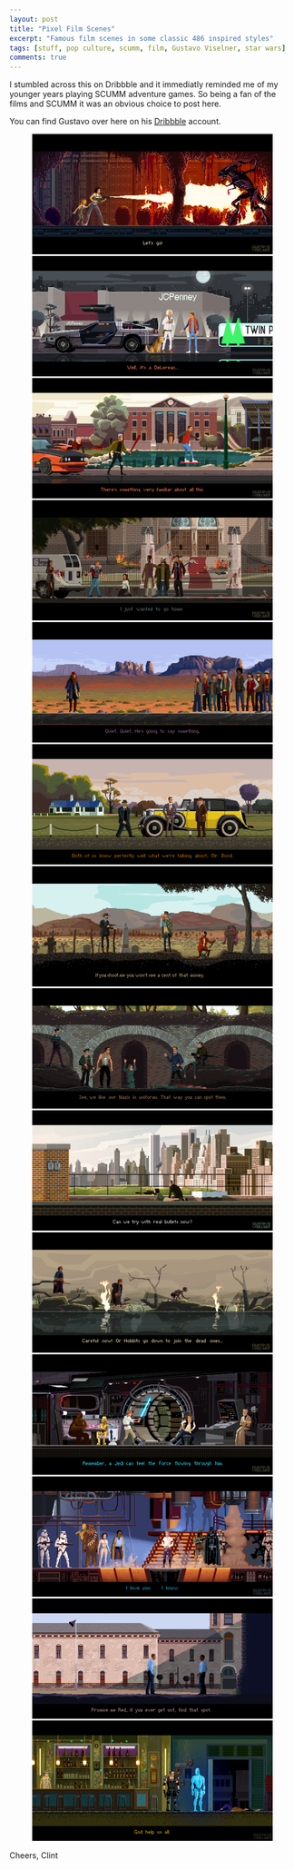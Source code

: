 ```yaml
---
layout: post
title: "Pixel Film Scenes"
excerpt: "Famous film scenes in some classic 486 inspired styles"
tags: [stuff, pop culture, scumm, film, Gustavo Viselner, star wars]
comments: true
---
```

I stumbled across this on Dribbble and it immediatly reminded me of my younger years playing SCUMM adventure games. So being a fan of the films and SCUMM it was an obvious choice to post here. 

You can find Gustavo over here on his [Dribbble](https://dribbble.com/viselner) account.

<figure>
	<img src="/images/posts/2016/pixels-01.png">
	<img src="/images/posts/2016/pixels-02.png">
	<img src="/images/posts/2016/pixels-03.png">
	<img src="/images/posts/2016/pixels-04.png">
	<img src="/images/posts/2016/pixels-05.png">
	<img src="/images/posts/2016/pixels-06.png">
	<img src="/images/posts/2016/pixels-07.png">
	<img src="/images/posts/2016/pixels-08.png">
	<img src="/images/posts/2016/pixels-09.png">
	<img src="/images/posts/2016/pixels-10.png">
	<img src="/images/posts/2016/pixels-11.png">
	<img src="/images/posts/2016/pixels-12.png">
	<img src="/images/posts/2016/pixels-13.png">
	<img src="/images/posts/2016/pixels-14.png">
</figure>

Cheers,
Clint
